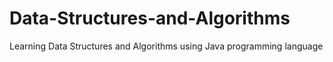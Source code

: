 # Data-Structures-and-Algorithms
Learning Data Structures and Algorithms using Java programming language 

